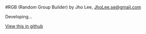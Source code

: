 #RGB (Random Group Builder)
by Jho Lee, JhoLee.se@gmail.com

Developing...

[View this in github](https://github.com/jholee/rgb-api)

